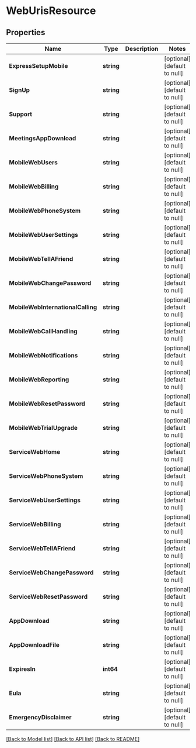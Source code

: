 # WebUrisResource

## Properties
Name | Type | Description | Notes
------------ | ------------- | ------------- | -------------
**ExpressSetupMobile** | **string** |  | [optional] [default to null]
**SignUp** | **string** |  | [optional] [default to null]
**Support** | **string** |  | [optional] [default to null]
**MeetingsAppDownload** | **string** |  | [optional] [default to null]
**MobileWebUsers** | **string** |  | [optional] [default to null]
**MobileWebBilling** | **string** |  | [optional] [default to null]
**MobileWebPhoneSystem** | **string** |  | [optional] [default to null]
**MobileWebUserSettings** | **string** |  | [optional] [default to null]
**MobileWebTellAFriend** | **string** |  | [optional] [default to null]
**MobileWebChangePassword** | **string** |  | [optional] [default to null]
**MobileWebInternationalCalling** | **string** |  | [optional] [default to null]
**MobileWebCallHandling** | **string** |  | [optional] [default to null]
**MobileWebNotifications** | **string** |  | [optional] [default to null]
**MobileWebReporting** | **string** |  | [optional] [default to null]
**MobileWebResetPassword** | **string** |  | [optional] [default to null]
**MobileWebTrialUpgrade** | **string** |  | [optional] [default to null]
**ServiceWebHome** | **string** |  | [optional] [default to null]
**ServiceWebPhoneSystem** | **string** |  | [optional] [default to null]
**ServiceWebUserSettings** | **string** |  | [optional] [default to null]
**ServiceWebBilling** | **string** |  | [optional] [default to null]
**ServiceWebTellAFriend** | **string** |  | [optional] [default to null]
**ServiceWebChangePassword** | **string** |  | [optional] [default to null]
**ServiceWebResetPassword** | **string** |  | [optional] [default to null]
**AppDownload** | **string** |  | [optional] [default to null]
**AppDownloadFile** | **string** |  | [optional] [default to null]
**ExpiresIn** | **int64** |  | [optional] [default to null]
**Eula** | **string** |  | [optional] [default to null]
**EmergencyDisclaimer** | **string** |  | [optional] [default to null]

[[Back to Model list]](../README.md#documentation-for-models) [[Back to API list]](../README.md#documentation-for-api-endpoints) [[Back to README]](../README.md)



